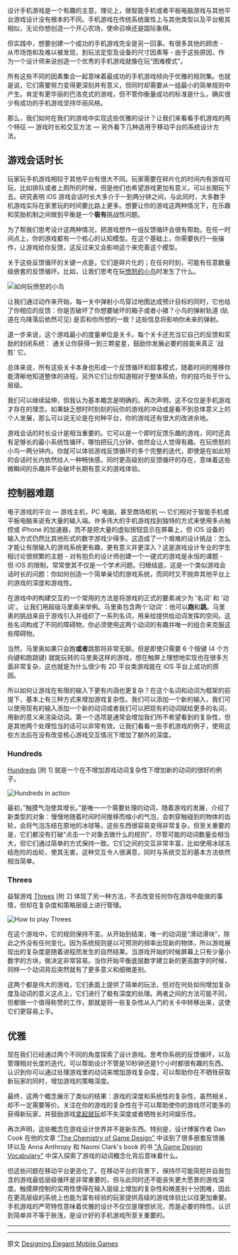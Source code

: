 设计手机游戏是一个有趣的主意，理论上，做智能手机或者平板电脑游戏与其他平台游戏设计没有根本的不同。手机游戏在传统系统属性上与其他类型以及平台极其相似，无论你想创造一个开心农场，使命召唤还是国际象棋。

但实践中，想要创建一个成功的手机游戏完全是另一回事。有很多其他的顾虑 - 从市场饱和及难以被发现，到玩法定型及设备的尺寸因素等 - 由于这些原因，作为一个设计师来说创造一个优秀的手机游戏就像在玩“困难模式”。

所有这些不同的因素集合一起意味着最成功的手机游戏倾向于优雅的规则集。也就是说，它们需要努力变得更深刻并有意义，但同时却需要从一组最小的简单规则中产生。肯定有更华丽的巴洛克式的游戏，但不管你衡量成功的标准是什么，确实很少有成功的手机游戏坚持华丽风格。

那么，我们如何在我们的游戏中实现这些优雅的设计？让我们来看看手机游戏的两个特征 — 游戏时长和交互方法 — 另外看下几种适用于移动平台的系统设计方法。

## 游戏会话时长

玩家玩手机游戏相较于其他平台有很大不同。玩家需要在碎片化的时间内有游戏可玩，比如排队或者上厕所的时候，但是他们也希望游戏更加有意义，可以长期玩下去。研究表明 iOS 游戏会话时长大多介于一到两分钟之间，与此同时，大多数手机游戏实际在家里玩的时间要比路上更多。想要让你的游戏这两种情况下，在乐趣和奖励机制之间做到平衡是一个**极有**挑战性问题。

为了帮我们思考设计这两种情况，把游戏想作一组反馈循环会很有帮助。在任一时间点上，你的游戏都有一个核心的认知模型。在这个基础上，你需要执行一些操作，让游戏给你反馈，这反过来又会影响这个来完善这个模型。

关于这些反馈循环的关键一点是，它们是碎片化的；在任何时刻，可能有任意数量级嵌套的反馈循环。比如，让我们思考在玩[愤怒的小鸟](https://www.angrybirds.com)时发生了什么。

![如何玩愤怒的小鸟](/images/issues/issue-18/AngryBirds.png)

让我们通过动作来开始，每一关中弹射小鸟穿过地图达成预计目标的同时，它也给了你相应的反馈：你是否破坏了你想要破坏的箱子或者小猪？小鸟的弹射轨道 (轨道在鸟降落后依然可见) 是否和你所想的一致？这些信息将影响你未来的弹射。

退一步来说，这个游戏最小的度量单位是关卡。每个关卡还充当它自己的反馈和奖励的封闭系统： 通关让你获得一到三颗星星，鼓励你发展必要的技能来真正 '战胜' 它。

总体来说，所有这些关卡本身也形成一个反馈循环和叙事模式，随着时间的推移你能清晰地知道整体的进程，另外它们让你知道相对于整体系统，你的技巧处于什么层级。

我们可以继续延伸，但我认为基本概念是明确的。再次声明，这不仅仅是手机游戏才存在的理念。如果缺乏想时时刻刻的玩你的游戏的冲动或是看不到总体意义上的个人发展，那么可以说无论是在何种平台，你的游戏还有很大的改进余地。

游戏会话的时长设计是相当重要的。它可以是一个即时反馈乐趣的游戏，同时还具有足够长的最小系统性循环，哪怕把玩几分钟，依然会让人觉得有趣。在玩愤怒的小鸟一两分钟内，你就可以体验游戏反馈循环的多个完整的迭代，即使是在如此短的会话时长内依然给人一种畅快感。同时更高级别的反馈循环的存在，意味着这些微瞬间的乐趣并不会破坏长期有意义的游戏体验。

## 控制器难题

电子游戏的平台 — 游戏主机，PC 电脑，甚至商场柜机 — 它们相对于智能手机或平板电脑来说有大量的输入端。许多伟大的手机游戏找到独特的方式来使用多点触控或 iPhone 的加速器，而不是把大量的虚拟按钮显示在屏幕上，但 iOS 设备的输入方式仍然比其他形式的数字游戏少得多。这造成了一个艰难的设计挑战：怎么才能让有限输入的游戏系统更有趣，更有意义并更深入？这是游戏设计专业的学生相讨论很频繁的主题 - 对有抱负的设计师创建一个一键式的游戏是永恒的课题 - 但 iOS 的限制，常常使其不仅是一个学术问题。归根结底，这是一个类似游戏会话时长的问题：你如何创造一个简单亲切的游戏系统，而同时又不抛弃其他平台上的游戏的深度和游戏性。

在游戏中的构建交互的一个常用的方法是将游戏的正式的要素减少为 '名词' 和 '动词'。 让我们用超级马里奥来举例。马里奥包含两个‘动词’：他可以**跑**和**跳**。马里奥的挑战来自于游戏引入并组织了一系列名词，用来给提供给动词发挥的空间。这些名词构成了不同的障碍物，你必须使用这两个动词的有趣并唯一的组合来克服这些障碍物。

当然，马里奥如果只会跑**或者**跳那将非常无聊。但是即使只需要 6 个按键 (4 个方向键和跑跳键) 就能玩转的马里奥这样的游戏，想在触屏上理想地实现也在很多方面非常复杂，这也就是为什么很少有 2D 平台类游戏能在 iOS 平台上成功的原因。

所以如何让游戏在有限的输入下更有内涵也更复杂？在这个名词和动词为框架的前提下，基本上有三种方式来增加游戏复杂性。我们可以添加一个新的输入，我们可以使用现有的输入添加一个新的动词或者我们可以把现有的动词赋给更多的名词，用新的意义来渲染动词。第一个选项是通常会增加我们所不希望看到的复杂性，但是其他两个处理恰当的话可以非常有效。让我们看看一些手机游戏的例子，使用这些方法后在没有改变核心游戏交互情况下增加了额外的深度。

### Hundreds

[Hundreds](http://playhundreds.com) [附 1] 就是一个在不增加游戏动词复杂性下增加新的动词的很好的例子。

![Hundreds in action](/images/issues/issue-18/Hundreds.png)

最初，”触摸气泡使其增长。”是唯一一个需要处理的动词，随着游戏的发展，介绍了新类型的对象：慢慢地随着时间时间推移而缩小的气泡，会刺穿触碰到的物体的齿轮，会将气泡冻结在原地的冰球等。这些东西很容易变得非常复杂，但至关重要的是，它们都没有打破“点击一个对象去做什么的规则”，尽管可能的动词数量会相当大，但它们通过简单的方式保持一致。它们之间的交互非常丰富，比如使用冰球冻结危险的齿轮，使其无害。这种交互令人很满意，同时与系统交互的基本方法依然相当简单。

### Threes

益智游戏 [Threes](http://asherv.com/threes/) [附 2] 体现了另一种方法，不去改变任何你在游戏中能做的事情，但却在复杂度和策略层级上进行管理。

![How to play Threes](/images/issues/issue-18/THREES_trailer.gif)

在这个游戏中，它的规则保持不变。从开始到结束，唯一的动词是“滑动滑块”，除此之外没有任何变化。因为系统规则是以可预测的频率出现新的物体，所以游戏展现出的复杂度是随着进程而发生的自然结果。当游戏开始的时候屏幕上只有少量小数字的方块，做决定非常容易。当你开始平衡底层数字建立新的更高数字的时候，同样一个动词背后突然就有了更多意义和细微差别。

这两个都是伟大的游戏，它们表面上提供了简单的玩法，但对在何处如何增加复杂度及动词的意义这点上，它们进行了极有深度的处理。两者之间的方法可能不同，但都做一个值得称赞的工作，那就是将一些复杂性从入门的关卡中转移出来，这使它们更容易上手。

## 优雅

现在我们已经通过两个不同的角度探索了设计游戏。思考你系统的反馈循环，以及管理相对长度的迭代，可以帮助设计不管是10秒钟还是1个小时都很有趣的东西。认识到你可以通过处理游戏里的动词来增加游戏复杂度，可以帮助你在不牺牲获取新玩家的同时，增加游戏的策略深度。

最终，这两个概念展示了类似的结果：游戏的深度和系统性的复杂性，虽然相关，却不一定需要等价。关注在你的游戏的复杂性在于可以帮助使你的游戏尽可能多的获得新玩家，并鼓励游戏[拿起就玩](http://gaming.wikia.com/wiki/Pick_up_and_play)却不失深度或者牺牲长时间娱乐性。

再次声明，这些概念在游戏设计世界并不是新东西。特别是，设计博客作者 Dan Cook 在他的文章 ["The Chemistry of Game Design"](http://www.gamasutra.com/view/feature/129948/the_chemistry_of_game_design.php) 中谈到了很多嵌套反馈循环以及 Anna Anthropy 和 Naomi Clark's book 的书 ["A Game Design Vocabulary"](http://www.amazon.com/Game-Design-Vocabulary-Foundational-Principles/dp/0321886925) 中深入探索了游戏的动词概念化背后意味着什么。

但这些问题在移动平台更恶化了。在移动平台的背景下，保持尽可能简短并自我包含的游戏最低层级循环是非常重要的，但与此同时还不能丧失更大愿景的游戏深度。触摸屏控制的实用性使得在输入层级上增加的复杂性和微差别十分困难，因此在更高层级的系统上也能为富有经验的玩家提供高级的游戏体验比以往更加重要。手机游戏的严苛特性意味着优雅的设计不仅仅是理想状况，而是必要的特性。认识到简单并不等于肤浅，是设计好的手机游戏所至关重要的。

---

[^1]: Hundreds 的概念非常简单，每一关你有一群气泡可以互相碰撞，每一个里面包含了一个数字，数量越大，气泡越大。当你用手指触摸一个气泡，它变成红色同时变得增大，其数字持续增加。当你停止触摸，它停止增大并且再次变成黑色，并停在在现有数字和规模，一旦屏幕上的泡沫的总和至少 100，就表示你过关了。然而，如果一个圆接触另一个圆时是红色的话 (在触摸时)，您就需要重新开始。

[^2]: 如果你不知道什么是 Three, 你也许知道另一个很成功的复制游戏， [2048](http://gabrielecirulli.github.io/2048/)，Three 在一个 4x4 的网格中进行，其中包含一些含有数字的方块，数字可能是 1，2 或者 3，或者翻倍的数字(3, 6, 12, 24, 等。)当你手朝任何方向滑动，每个方块朝着对应的方向移动，一个新的方块会被推到适当的空白处。如果两个方块是相同数字那么它们将相加合并并推到角落（1 和 2 是例外，你必须结合一个 1 和一个 2 来获得一个 3）。如果你无处可移，那么你的分数将是面板上数字的总和，更大的数字的价值远远大于小的数字。

---

 

原文 [Designing Elegant Mobile Games](http://www.objc.io/issue-18/designing-elegant-mobile-games.html)
